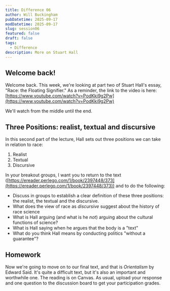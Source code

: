 ```yaml
---
title: Difference 06
author: Will Buckingham
pubDatetime: 2025-09-17
modDatetime: 2025-09-17
slug: session06
featured: false
draft: false
tags:
  - Difference
description: More on Stuart Hall
---
```

## Welcome back!

Welcome back. This week, we're looking at part two of Stuart Hall's essay, "Race: the Floating Signifier." As a reminder, the link to the video is here: [https://www.youtube.com/watch?v=PodKki9g2Pw](https://www.youtube.com/watch?v=PodKki9g2Pw)

We'll watch from the middle until the end.

## Three Positions: realist, textual and discursive

In this second part of the lecture, Hall sets out three positions we can take in relation to race:

1.  Realist
2.  Textual
3.  Discursive
    

In your breakout groups, I want you to return to the text ([https://ereader.perlego.com/1/book/2397448/373](https://ereader.perlego.com/1/book/2397448/373)) and to do the following:

*   Discuss in groups to establish a clear definition of these three positions: the realist, the textual and the discursive.
*   What does the view of race as _discursive_ suggest about the history of race science
*   What is Hall arguing (and what is he _not_) arguing about the cultural functions of science?
*   What is Hall saying when he argues that the body is a "text" 
*   What do you think Hall means by conducting politics "without a guarantee"?
    

## Homework

Now we're going to move on to our final text, and that is _Orientalism_ by Edward Said. It's quite a difficult text, but it's also an important and worthwhile one. The reading is on Canvas. As usual, upload your response and one question to the discussion board to get your participation grades.